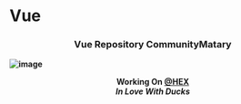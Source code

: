 # Vue
<div align="center">
    <h3> <strong> Vue Repository CommunityMatary</h3>
</div>


![image](https://user-images.githubusercontent.com/92306660/164239568-7d4ea661-e90b-43d5-969e-5c2feef4e889.png)
    
    
    
    
    
<div align="center">
    <b> Working On <a href="https://github.com/HEXFAM">@HEX</a></br><em> In Love With Ducks </em> </b>
</div>
 
 
